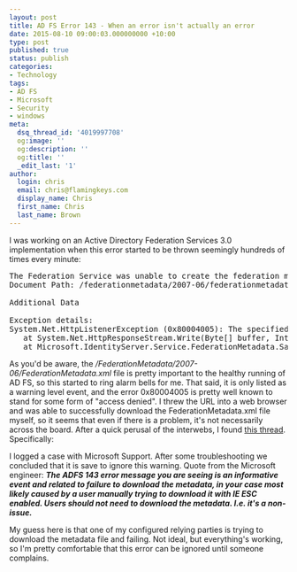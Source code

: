 ```yaml
---
layout: post
title: AD FS Error 143 - When an error isn't actually an error
date: 2015-08-10 09:00:03.000000000 +10:00
type: post
published: true
status: publish
categories:
- Technology
tags:
- AD FS
- Microsoft
- Security
- windows
meta:
  dsq_thread_id: '4019997708'
  og:image: ''
  og:description: ''
  og:title: ''
  _edit_last: '1'
author:
  login: chris
  email: chris@flamingkeys.com
  display_name: Chris
  first_name: Chris
  last_name: Brown
---
```

I was working on an Active Directory Federation Services 3.0 implementation when this error started to be thrown seemingly hundreds of times every minute:
<pre>
The Federation Service was unable to create the federation metadata document as a result of an error. 
Document Path: /federationmetadata/2007-06/federationmetadata.xml 

Additional Data 

Exception details: 
System.Net.HttpListenerException (0x80004005): The specified network name is no longer available
   at System.Net.HttpResponseStream.Write(Byte[] buffer, Int32 offset, Int32 size)
   at Microsoft.IdentityServer.Service.FederationMetadata.SamlMetadataListener.OnGetContext(IAsyncResult result)
</pre>
As you'd be aware, the */FederationMetadata/2007-06/FederationMetadata.xml* file is pretty important to the healthy running of AD FS, so this started to ring alarm bells for me. That said, it is only listed as a warning level event, and the error 0x80004005 is pretty well known to stand for some form of "access denied". I threw the URL into a web browser and was able to successfully download the FederationMetadata.xml file myself, so it seems that even if there is a problem, it's not necessarily across the board.
After a quick perusal of the interwebs, I found <a href="https://social.msdn.microsoft.com/Forums/vstudio/en-US/4f03ed44-f151-4683-813c-87d24d2178f1/ad-fs-20-event-id-143-and-248?forum=Geneva" target="_blank">this thread</a>. Specifically:
> 
I logged a case with Microsoft Support. After some troubleshooting we concluded that it is save to ignore this warning. Quote from the Microsoft engineer:
***The ADFS 143 error message you are seeing is an informative event and related to failure to download the metadata, in your case most likely caused by a user manually trying to download it with IE ESC enabled.  Users should not need to download the metadata.
I.e. it's a non-issue.***

My guess here is that one of my configured relying parties is trying to download the metadata file and failing. Not ideal, but everything's working, so I'm pretty comfortable that this error can be ignored until someone complains.
